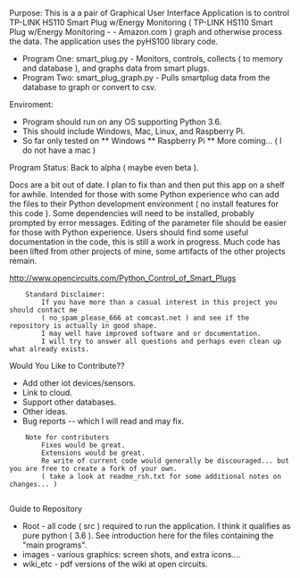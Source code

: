 Purpose: This is a a pair of Graphical User Interface Application is to control TP-LINK HS110 Smart Plug w/Energy Monitoring ( TP-LINK HS110 Smart Plug w/Energy Monitoring - - Amazon.com ) graph and otherwise process the data. The application uses the pyHS100 library code.  

* Program One: smart_plug.py - Monitors, controls, collects ( to memory and database ), and graphs data from smart plugs.
* Program Two: smart_plug_graph.py - Pulls smartplug data from the database to graph or convert to csv.

Enviroment: 
* Program should run on any OS supporting Python 3.6.  
* This should include Windows, Mac, Linux, and Raspberry Pi.  
* So far only tested on 
** Windows 
** Raspberry Pi
** More coming... ( I do not have a mac ) 

Program Status: Back to alpha ( maybe even beta ). 

Docs are a bit out of date.  I plan to fix than and then put this app on a shelf for awhile. Intended for those with some Python experience who can add the files to their Python development environment ( no install features for this code ). Some dependencies will need to be installed, probably prompted by error messages. Editing of the parameter file should be easier for those with Python experience. Users should find some useful documentation in the code, this is still a work in progress. Much code has been lifted from other projects of mine, some artifacts of the other projects remain.

http://www.opencircuits.com/Python_Control_of_Smart_Plugs


``` 
	Standard Disclaimer:
		If you have more than a casual interest in this project you should contact me 
		( no_spam_please_666 at comcast.net ) and see if the repository is actually in good shape.  
		I may well have improved software and or documentation.  
		I will try to answer all questions and perhaps even clean up what already exists.	
``` 		

Would You Like to Contribute??
* Add other iot devices/sensors.
* Link to cloud.
* Support other databases.
* Other ideas.
* Bug reports -- which I will read and may fix.
	
```	
	Note for contributers 
		Fixes would be great.
		Extensions would be great.
		Re write of current code would generally be discouraged... but you are free to create a fork of your own.
		( take a look at readme_rsh.txt for some additional notes on changes... )
	
```
Guide to Repository

* Root - all code ( src ) required to run the application.  I think it qualifies as pure python ( 3.6 ).  See introduction here for the files containing the "main programs".
* images - various graphics: screen shots, and extra icons....
* wiki_etc - pdf versions of the wiki at open circuits.
